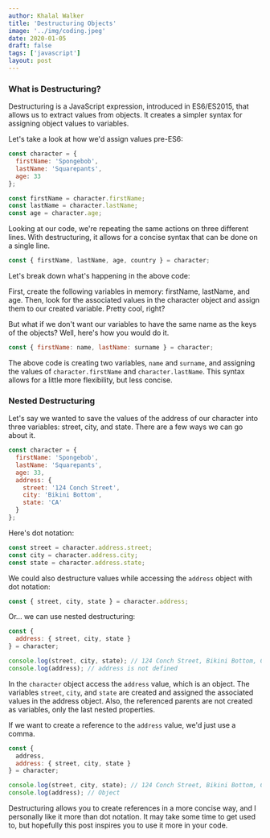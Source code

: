 ```yaml
---
author: Khalal Walker
title: 'Destructuring Objects'
image: '../img/coding.jpeg'
date: 2020-01-05
draft: false
tags: ['javascript']
layout: post
---
```


### What is Destructuring?

Destructuring is a JavaScript expression, introduced in ES6/ES2015, that allows us to extract values from objects. It creates a simpler syntax for assigning object values to variables.

Let's take a look at how we'd assign values pre-ES6:

```javascript
const character = {
  firstName: 'Spongebob',
  lastName: 'Squarepants',
  age: 33
};

const firstName = character.firstName;
const lastName = character.lastName;
const age = character.age;
```

Looking at our code, we're repeating the same actions on three different lines. With destructuring, it allows for a concise syntax that can be done on a single line.

```javascript
const { firstName, lastName, age, country } = character;
```

Let's break down what's happening in the above code:

First, create the following variables in memory: firstName, lastName, and age. Then, look for the associated values in the character object and assign them to our created variable. Pretty cool, right?

But what if we don't want our variables to have the same name as the keys of the objects? Well, here's how you would do it.

```javascript
const { firstName: name, lastName: surname } = character;
```

The above code is creating two variables, `name` and `surname`, and assigning the values of `character.firstName` and `character.lastName`. This syntax allows for a little more flexibility, but less concise.

### Nested Destructuring

Let's say we wanted to save the values of the address of our character into three variables: street, city, and state. There are a few ways we can go about it.

```javascript
const character = {
  firstName: 'Spongebob',
  lastName: 'Squarepants',
  age: 33,
  address: {
    street: '124 Conch Street',
    city: 'Bikini Bottom',
    state: 'CA'
  }
};
```

Here's dot notation:

```javascript
const street = character.address.street;
const city = character.address.city;
const state = character.address.state;
```

We could also destructure values while accessing the `address` object with dot notation:

```javascript
const { street, city, state } = character.address;
```

Or... we can use nested destructuring:

```javascript
const {
  address: { street, city, state }
} = character;

console.log(street, city, state); // 124 Conch Street, Bikini Bottom, CA
console.log(address); // address is not defined
```

In the `character` object access the `address` value, which is an object. The variables `street`, `city`, and `state` are created and assigned the associated values in the address object. Also, the referenced parents are not created as variables, only the last nested properties.

If we want to create a reference to the `address` value, we'd just use a comma.

```javascript
const {
  address,
  address: { street, city, state }
} = character;

console.log(street, city, state); // 124 Conch Street, Bikini Bottom, CA
console.log(address); // Object
```

Destructuring allows you to create references in a more concise way, and I personally like it more than dot notation. It may take some time to get used to, but hopefully this post inspires you to use it more in your code.
